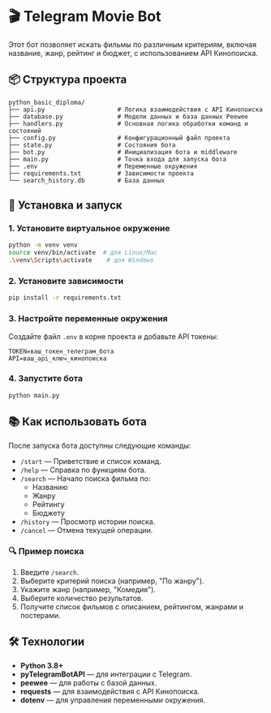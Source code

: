 # 🎬 Telegram Movie Bot

Этот бот позволяет искать фильмы по различным критериям, включая название, жанр, рейтинг и бюджет, с использованием API Кинопоиска.

## 📦 Структура проекта

```
python_basic_diploma/
├── api.py                    # Логика взаимодействия с API Кинопоиска
├── database.py               # Модели данных и база данных Peewee
├── handlers.py               # Основная логика обработки команд и состояний
├── config.py                 # Конфигурационный файл проекта
├── state.py                  # Состояния бота
├── bot.py                    # Инициализация бота и middleware
├── main.py                   # Точка входа для запуска бота
├── .env                      # Переменные окружения
├── requirements.txt          # Зависимости проекта
└── search_history.db         # База данных
```

## 🚀 Установка и запуск

### 1. Установите виртуальное окружение

```bash
python -m venv venv
source venv/bin/activate  # для Linux/Mac
.\venv\Scripts\activate    # для Windows
```

### 2. Установите зависимости

```bash
pip install -r requirements.txt
```

### 3. Настройте переменные окружения

Создайте файл `.env` в корне проекта и добавьте API токены:

```env
TOKEN=ваш_токен_телеграм_бота
API=ваш_api_ключ_кинопоиска
```

### 4. Запустите бота

```bash
python main.py
```

## 📚 Как использовать бота

После запуска бота доступны следующие команды:

- `/start` — Приветствие и список команд.
- `/help` — Справка по функциям бота.
- `/search` — Начало поиска фильма по:
  - Названию
  - Жанру
  - Рейтингу
  - Бюджету
- `/history` — Просмотр истории поиска.
- `/cancel` — Отмена текущей операции.

### 🔍 Пример поиска

1. Введите `/search`.
2. Выберите критерий поиска (например, "По жанру").
3. Укажите жанр (например, "Комедия").
4. Выберите количество результатов.
5. Получите список фильмов с описанием, рейтингом, жанрами и постерами.

## 🛠 Технологии

- **Python 3.8+**
- **pyTelegramBotAPI** — для интеграции с Telegram.
- **peewee** — для работы с базой данных.
- **requests** — для взаимодействия с API Кинопоиска.
- **dotenv** — для управления переменными окружения.

